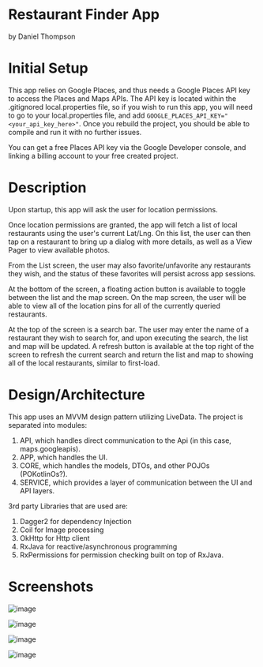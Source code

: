 # Restaurant Finder App
by Daniel Thompson

# Initial Setup
This app relies on Google Places, and thus needs a Google Places API key to access the Places and Maps APIs.
The API key is located within the .gitignored local.properties file, so if you wish to run this app, you will need to go
to your local.properties file, and add `GOOGLE_PLACES_API_KEY="<your_api_key_here>"`.
Once you rebuild the project, you should be able to compile and run it with no further issues.

You can get a free Places API key via the Google Developer console, and linking a billing account to your free created project.

# Description
Upon startup, this app will ask the user for location permissions.

Once location permissions are granted, the app will fetch a list of local restaurants using the user's
current Lat/Lng. On this list, the user can then tap on a restaurant to bring up a dialog with more details,
as well as a View Pager to view available photos.

From the List screen, the user may also favorite/unfavorite any restaurants they wish, and the status of these
favorites will persist across app sessions.

At the bottom of the screen, a floating action button is available to toggle between the list and the map screen.
On the map screen, the user will be able to view all of the location pins for all of the currently queried restaurants.

At the top of the screen is a search bar. The user may enter the name of a restaurant they wish to search for, and upon executing the search,
the list and map will be updated. A refresh button is available at the top right of the screen to refresh the current search and return the list and map
to showing all of the local restaurants, similar to first-load.

# Design/Architecture
This app uses an MVVM design pattern utilizing LiveData. The project is separated into modules:
1) API, which handles direct communication to the Api (in this case, maps.googleapis).
2) APP, which handles the UI.
3) CORE, which handles the models, DTOs, and other POJOs (POKotlinOs?).
4) SERVICE, which provides a layer of communication between the UI and API layers.

3rd party Libraries that are used are:
1) Dagger2 for dependency Injection
2) Coil for Image processing
3) OkHttp for Http client
4) RxJava for reactive/asynchronous programming
5) RxPermissions for permission checking built on top of RxJava.

# Screenshots
![image](https://user-images.githubusercontent.com/11155788/145342697-a7f89bcf-41bf-429e-a367-a29ccea2982c.png)

![image](https://user-images.githubusercontent.com/11155788/145342702-b0d6f7f4-6b7e-482e-84b0-fe22f25516de.png)

![image](https://user-images.githubusercontent.com/11155788/145342706-a1ec4ac8-bad1-49f5-9fb9-3c7a80f2dfee.png)

![image](https://user-images.githubusercontent.com/11155788/145342711-52a13cca-5e13-446f-88e8-33a011b54a65.png)

